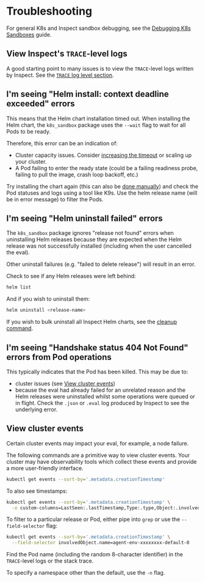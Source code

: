# Troubleshooting

For general K8s and Inspect sandbox debugging, see the [Debugging K8s
Sandboxes](debugging-k8s-sandboxes.md) guide.

## View Inspect's `TRACE`-level logs

A good starting point to many issues is to view the `TRACE`-level logs written by
Inspect. See the [`TRACE` log level
section](debugging-k8s-sandboxes.md#trace-log-level).

## I'm seeing "Helm install: context deadline exceeded" errors

This means that the Helm chart installation timed out. When installing the Helm chart,
the `k8s_sandbox` package uses the `--wait` flag to wait for all Pods to be ready.

Therefore, this error can be an indication of:

* Cluster capacity issues. Consider [increasing the
  timeout](configuration.md#helm-install-timeout) or scaling up your cluster.
* A Pod failing to enter the ready state (could be a failing readiness probe, failing to
  pull the image, crash loop backoff, etc.)

Try installing the chart again (this can also be [done
manually](../helm/built-in-chart.md#manual-chart-install)) and check the Pod statuses
and logs using a tool like K9s. Use the helm release name (will be in error message) to
filter the Pods.

## I'm seeing "Helm uninstall failed" errors

The `k8s_sandbox` package ignores "release not found" errors when uninstalling Helm
releases because they are expected when the Helm release was not successfully installed
(including when the user cancelled the eval).

Other uninstall failures (e.g. "failed to delete release") will result in an error.

Check to see if any Helm releases were left behind:

```sh
helm list
```

And if you wish to uninstall them:

```sh
helm uninstall <release-name>
```

If you wish to bulk uninstall all Inspect Helm charts, see the [cleanup
command](cleanup.md).

## I'm seeing "Handshake status 404 Not Found" errors from Pod operations

This typically indicates that the Pod has been killed. This may be due to:

* cluster issues (see [View cluster events](#view-cluster-events))
* because the eval had already failed for an unrelated reason and the Helm releases were
  uninstalled whilst some operations were queued or in flight. Check the `.json` or
  `.eval` log produced by Inspect to see the underlying error.

## View cluster events

Certain cluster events may impact your eval, for example, a node failure.

The following commands are a primitive way to view cluster events. Your cluster may have
observability tools which collect these events and provide a more user-friendly
interface.

```sh
kubectl get events --sort-by='.metadata.creationTimestamp'
```

To also see timestamps:

```sh
kubectl get events --sort-by='.metadata.creationTimestamp' \
  -o custom-columns=LastSeen:.lastTimestamp,Type:.type,Object:.involvedObject.name,Reason:.reason,Message:.message
```

To filter to a particular release or Pod, either pipe into `grep` or use the
`--field-selector` flag:

```sh
kubectl get events --sort-by='.metadata.creationTimestamp' \
  --field-selector involvedObject.name=agent-env-xxxxxxxx-default-0
```

Find the Pod name (including the random 8-character identifier) in the `TRACE`-level
logs or the stack trace.

To specify a namespace other than the default, use the `-n` flag.
